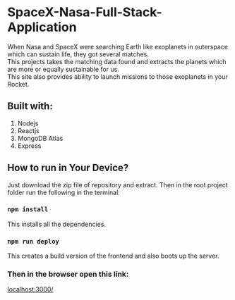 # SpaceX-Nasa-Full-Stack-Application
 When Nasa and SpaceX were searching Earth like exoplanets in outerspace which can sustain life, they got several matches. \
 This projects takes the matching data found and extracts the planets which are more or equally sustainable for us. \
 This site also provides ability to launch missions to those exoplanets in your Rocket.
 
 ## Built with:
 1. Nodejs
 2. Reactjs
 3. MongoDB Atlas
 4. Express

## How to run in Your Device?
Just download the zip file of repository and extract. Then in the root project folder run the following in the terminal:
### `npm install`
This installs all the dependencies.

### `npm run deploy`
This creates a build version of the frontend and also boots up the server.

### Then in the browser open this link:
<a href="localhost:3000/" target="_blank">localhost:3000/</a>
